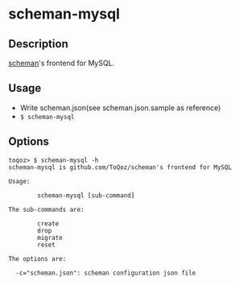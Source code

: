 # scheman-mysql

## Description

[scheman](https://github.com/ToQoz/scheman)'s frontend for MySQL.

## Usage

- Write scheman.json(see scheman.json.sample as reference)
- `$ scheman-mysql`

## Options

```
toqoz> $ scheman-mysql -h
scheman-mysql is github.com/ToQoz/scheman's frontend for MySQL

Usage:

        scheman-mysql [sub-command]

The sub-commands are:

        create
        drop
        migrate
        reset

The options are:

  -c="scheman.json": scheman configuration json file

```
